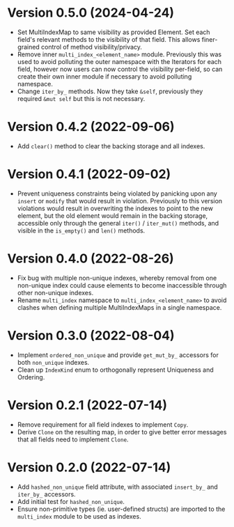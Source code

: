 Version 0.5.0 (2024-04-24)
==========================

- Set MultiIndexMap to same visibility as provided Element. Set each field's relevant methods to the visibility of that field. This allows finer-grained control of method visibility/privacy.
- Remove inner `multi_index_<element_name>` module. Previously this was used to avoid polluting the outer namespace with the Iterators for each field, however now users can now control the visibility per-field, so can create their own inner module if necessary to avoid polluting namespace.
- Change `iter_by_` methods. Now they take `&self`, previously they required `&mut self` but this is not necessary.

Version 0.4.2 (2022-09-06)
==========================

- Add `clear()` method to clear the backing storage and all indexes.

Version 0.4.1 (2022-09-02)
==========================

- Prevent uniqueness constraints being violated by panicking upon any `insert` or `modify` that would result in violation. Previously to this version violations would result in overwriting the indexes to point to the new element, but the old element would remain in the backing storage, accessible only through the general `iter()` / `iter_mut()` methods, and visible in the `is_empty()` and `len()` methods.

Version 0.4.0 (2022-08-26)
==========================

- Fix bug with multiple non-unique indexes, whereby removal from one non-unique index could cause elements to become inaccessible through other non-unique indexes.
- Rename `multi_index` namespace to `multi_index_<element_name>` to avoid clashes when defining multiple MultiIndexMaps in a single namespace.

Version 0.3.0 (2022-08-04)
==========================

- Implement `ordered_non_unique` and provide `get_mut_by_` accessors for both `non_unique` indexes.
- Clean up `IndexKind` enum to orthogonally represent Uniqueness and Ordering.

Version 0.2.1 (2022-07-14)
==========================

- Remove requirement for all field indexes to implement `Copy`.
- Derive `Clone` on the resulting map, in order to give better error messages that all fields need to implement `Clone`.

Version 0.2.0 (2022-07-14)
==========================

- Add `hashed_non_unique` field attribute, with associated `insert_by_` and `iter_by_` accessors.
- Add initial test for `hashed_non_unique`.
- Ensure non-primitive types (ie. user-defined structs) are imported to the `multi_index` module to be used as indexes.